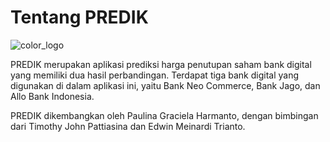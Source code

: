 # Tentang PREDIK

![color_logo](https://github.com/paulinagh/stock-prediction-frontend/assets/74087743/cb9b4bbf-151f-4284-b9f7-032da96b437e)

PREDIK merupakan aplikasi prediksi harga penutupan saham bank digital yang memiliki dua hasil perbandingan. Terdapat tiga bank digital yang digunakan di dalam aplikasi ini, yaitu Bank Neo Commerce, Bank Jago, dan Allo Bank Indonesia.

PREDIK dikembangkan oleh Paulina Graciela Harmanto, dengan bimbingan dari Timothy John Pattiasina dan Edwin Meinardi Trianto.
